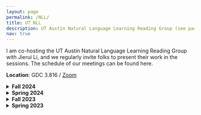 ```yaml
---
layout: page
permalink: /NLL/
title: UT NLL
description: UT Austin Natural Language Learning Reading Group (see past meetings before 2021 <a href="https://www.cs.utexas.edu/~ml/nll/">[here]</a>)
nav: true
---
```


<!--, proposed by Professor <a href="https://www.cs.utexas.edu/~mooney/">Raymond Mooney</a>-->

I am co-hosting the UT Austin Natural Language Learning Reading Group with Jierui Li, and we regularly invite folks to present their work in the sessions. The schedule of our meetings can be found here.

<strong>Location</strong>: GDC 3.816 / <a href="https://utexas.zoom.us/j/2413159498">Zoom</a><br>
<!-- <strong>Presentation Signup Sheet</strong>: <a href="https://docs.google.com/spreadsheets/d/17y7wGwBkSCq4ZCLCYVTyCmM2m_zGGA6eGmTNPUc6UM4/edit?usp=sharing">here</a> -->

<details>
   <summary><strong>Fall 2024</strong></summary>
   Here's the schedule of the external talks that we are organizing this semester:
   <ul>
      <li><strong>Nov 8th, 2024</strong></li>
      Invited talk from Ryan Liu

      <li><strong>Dec 6th, 2024</strong></li>
      Invited talk from Bruce W. Lee
   </ul>
</details>

<details>
   <summary><strong>Spring 2024</strong></summary>
   <ul>
      <li><strong>Jan 26th, 2024</strong></li>
      Venkat will give a practice job talk.

      <li><strong>Feb 9th, 2024</strong></li>
      Anubrata will give a practice job talk.

      <li><strong>Feb 23rd, 2024: Venkat is leading the discussion</strong></li>
      We will be reading <a href="https://arxiv.org/pdf/2310.18168.pdf">Personas as a way to Model Truthfulness in Language Models</a>

      <li><strong>March 8th, 2024</strong></li>
      We will be reading <a href="https://arxiv.org/pdf/2402.12530.pdf">Parallel Structures in Pre-training Data Yield In-Context Learning</a>

      <li><strong>March 22nd, 2024: Juan Diego is leading the discussion</strong></li>
      We will be reading <a href="https://arxiv.org/pdf/2402.13956.pdf">Can You Learn Semantics Through Next-Word Prediction? The Case of Entailment</a>

      <li><strong>April 19th, 2024: Prof. Sasha Rush is giving a talk on State Space Models</strong></li>
      See <a href="https://srush.github.io/annotated-s4/#part-1-state-space-models">this blog post</a> for an overview.
   </ul>
</details>

<details>
   <summary><strong>Fall 2023</strong></summary>
   As usual, we will continue to focus on recent papers in NLP. At each meeting, we will have a volunteer leading the paper discussion. If you are interested in leading the paper, please let me know or simply put down your availability <a href="https://docs.google.com/spreadsheets/d/17y7wGwBkSCq4ZCLCYVTyCmM2m_zGGA6eGmTNPUc6UM4/edit?usp=sharing">here</a>.

   <ul>
      <li><strong>Aug 31st, 2023: Kanishka will join our discussions on his recent outstanding paper at ACL</strong></li>
      <a href="https://aclanthology.org/2023.acl-long.333/">Language model acceptability judgements are not always robust to context</a><br>
      Outstanding Paper at ACL 2023

      <li><strong>Sep 14th, 2023</strong></li>
      <a href="https://blender.cs.illinois.edu/paper/lmcollaboration2023.pdf">Unleashing Cognitive Synergy in Large Language Models: A Task-Solving Agent through Multi-Persona Self-Collaboration</a>

      <li><strong>Sep 28th, 2023: Philippe will lead the discussions</strong></li>
      <a href="https://arxiv.org/pdf/2307.09288.pdf">Llama 2: Open Foundation and Fine-Tuned Chat Models</a>

      <li><strong>Oct 12nd, 2023: Venkat will lead the discussions</strong></li>
      <a href="https://dl.acm.org/doi/pdf/10.1145/3581641.3584034">Scim: Intelligent Skimming Support for Scientific Papers</a>

      <li><strong>Oct 26th, 2023</strong></li>
      <a href="https://aclanthology.org/2023.acl-long.113.pdf">ELQA: A Corpus of Metalinguistic Questions and Answers about English</a>

      <li><strong>Nov 9th, 2023</strong>, Nathan Schneider will give a talk on ``Toward Natural Metalanguage Processing''</li>
      [Abstract] People don't just talk with natural language: sometimes, they talk about it. A wealth of knowledge about words, grammar, and meaning is communicated metalinguistically—whether it's through dictionaries, language learning resources, scholarly works in linguistics and literature, or social/political/legal discourse. Are current NLP models fluent in metalanguage, and can they provide accurate metalinguistic explanations? I will present case studies looking at two metalinguistically rich genres: (i) online language discussion forums [ACL 2023], and (ii) judicial rulings involving language interpretation. We find that large language models can largely categorize kinds of metalanguage, and can generate satisfactory answers to some (but not all) metalinguistic questions. (Joint work with Shabnam Behzad, Michael Kranzlein, Keisuke Sakaguchi, Kevin Tobia, and Amir Zeldes.)
   </ul>
</details>

<details>
   <summary><strong>Spring 2023</strong></summary>
   This semester, we will focus on recent papers in NLP. At each meeting, one student should sign up for giving a short initial summary of the paper and for preparing some questions to get the discussion going. We will also allocate the last two meetings for students to talk about their own research. Students can give an update about their ongoing research in the form of a 10-min presentation. If you are interested in leading the paper or giving a presentation, please fill in your availability <a href="https://docs.google.com/spreadsheets/d/17y7wGwBkSCq4ZCLCYVTyCmM2m_zGGA6eGmTNPUc6UM4/edit?usp=sharing">here</a>.

   The meetings are held bi-weekly on Mondays 11:00 AM - 12:00 PM, starting from Jan 23rd. The meetings will be in hybrid, both at GDC 3.816 and via <a href="https://utexas.zoom.us/j/2413159498">Zoom</a>.

   <ul>
      <li><strong>Jan 23rd, 2023: Hongli will lead the paper discussions</strong></li>
      <a href="https://aclanthology.org/2022.emnlp-main.14/">Interpreting Language Models with Contrastive Explanations</a>, EMNLP 2022

      <li><strong>Feb 6th, 2023: Hongli will lead the paper discussions</strong></li>
      <a href="https://aclanthology.org/2022.emnlp-main.248/">Neural Theory-of-Mind? On the Limits of Social Intelligence in Large LMs</a>, EMNLP 2022

      <li><strong>Feb 20th, 2023: Kyle will join the paper discussions</strong></li>
      <a href="https://arxiv.org/abs/2301.06627">Dissociating language and thought in large language models: a cognitive perspective</a>

      <li><strong>Mar 6th, 2023: Venkat will lead the paper discussions</strong></li>
      <a href="https://arxiv.org/abs/2302.07459">The Capacity for Moral Self-Correction in Large Language Models</a>

      <li><strong>Mar 20th, 2023: Juan Diego will lead the paper discussions</strong></li>
      <a href="https://arxiv.org/pdf/2205.11482">Towards Tracing Factual Knowledge in Language Models Back to the Training Data</a>

      <li><strong>April 3rd, 2023: Anubrata	will lead the paper discussions</strong></li>
      <a href="https://arxiv.org/abs/2302.12389">Explainable AI is Dead, Long Live Explainable AI! Hypothesis-driven decision support</a>

      <li><strong>April 17th, 2023: Hongli, Venkat, and Jierui will give research updates</strong></li>
   </ul>
</details>